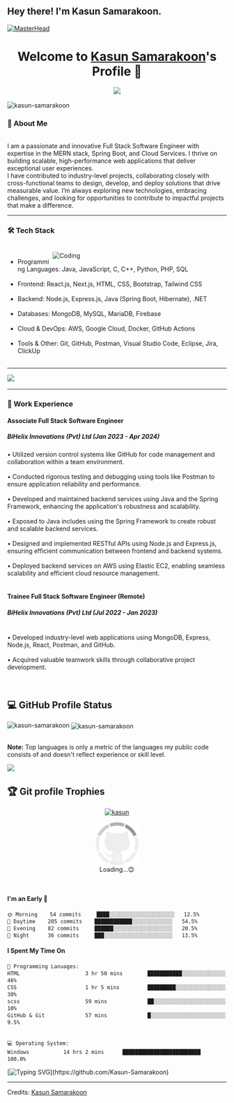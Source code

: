 <h2> Hey there! I'm Kasun Samarakoon.</h2>


[![MasterHead](https://www.parallels.com/blogs/app/uploads/2015/03/header_banner_newgifapple.gif)](https://github.com/Kasun-Samarakoon)

 <h1 align="center">Welcome to <a href="https://github.com/Kasun-Samarakoon">Kasun Samarakoon</a>'s Profile 👋</h1>


<p align="center">
  <a align="center" href="https://github.com/Kasun-Samarakoon"><img src="https://readme-typing-svg.herokuapp.com?&font=IBM+Plex+Sans&color=F72EE2&size=25&lines=Welcome+to+my+GitHub+Profile!;Always+learning+new+things;I'm+a+Full+stack+developer;I'm+a+competitive+programmer" /></a>
</p>


<p align="left"> <img src="https://komarev.com/ghpvc/?username=kasun-samarakoon&label=Profile%20views&color=0e75b6&style=flat" alt="kasun-samarakoon" /> </p>

<h3>🚀 About Me </h3> </br>
I am a passionate and innovative Full Stack Software Engineer with expertise in the MERN stack, Spring Boot, and Cloud Services. I thrive on building scalable, high-performance web applications that deliver exceptional user experiences.
</br>
I have contributed to industry-level projects, collaborating closely with cross-functional teams to design, develop, and deploy solutions that drive measurable value. I’m always exploring new technologies, embracing challenges, and looking for opportunities to contribute to impactful projects that make a difference.</br>
<hr>

<h3>🛠 Tech Stack</h3> <br> 
<img align="right" alt="Coding" width="400" src="https://c.tenor.com/2uyENRmiUt0AAAAC/coding.gif">
<ul>
<li>Programming Languages: Java, JavaScript, C, C++, Python, PHP, SQL</li> <br>
<li>Frontend: React.js, Next.js, HTML, CSS, Bootstrap, Tailwind CSS </li> <br>
<li>Backend: Node.js, Express.js, Java (Spring Boot, Hibernate), .NET </li> <br>
<li>Databases: MongoDB, MySQL, MariaDB, Firebase </li> <br>
<li>Cloud & DevOps: AWS, Google Cloud, Docker, GitHub Actions </li> <br>
<li>Tools & Other: Git, GitHub, Postman, Visual Studio Code, Eclipse, Jira, ClickUp </li> <br>
</ul>
<hr>




<img src = "https://media0.giphy.com/media/KDDpcKigbfFpnejZs6/giphy.gif?cid=ecf05e47oy6f4zjs8g1qoiystc56cu7r9tb8a1fe76e05oty&rid=giphy.gif" width = 100px>

<hr>
<h3>📌 Work Experience </h3>
<h4>Associate Full Stack Software Engineer </h4> 
<h5><i>BiHelix Innovations (Pvt) Ltd (Jan 2023 - Apr 2024)</i> </h5>

•	Utilized version control systems like GitHub for code management and collaboration within a team environment.<br><br>
•	Conducted rigorous testing and debugging using tools like Postman to ensure application reliability and performance.<br><br>
•	Developed and maintained backend services using Java and the Spring Framework, enhancing the application's robustness and scalability.<br><br>
•	Exposed to Java includes using the Spring Framework to create robust and scalable backend services.<br><br>
•	Designed and implemented RESTful APIs using Node.js and Express.js, ensuring efficient communication between frontend and backend systems.<br><br>
•	Deployed backend services on AWS using Elastic EC2, enabling seamless scalability and efficient cloud resource management.<br><br>


<h4>Trainee Full Stack Software Engineer (Remote) </h4>
<h5><i>BiHelix Innovations (Pvt) Ltd (Jul 2022 - Jan 2023)</i> </h5>
<br>
•	Developed industry-level web applications using MongoDB, Express, Node.js, React, Postman, and GitHub.<br><br>
•	Acquired valuable teamwork skills through collaborative project development.<br><br>

</br>



## 💻 GitHub Profile Status



<p><img align="left" src="https://github-readme-stats.vercel.app/api/top-langs?username=kasun-samarakoon&show_icons=true&locale=en&layout=compact" alt="kasun-samarakoon" /></p>



<p>&nbsp;<img align="center" src="https://github-readme-stats.vercel.app/api?username=kasun-samarakoon&show_icons=true&locale=en" alt="kasun-samarakoon" /></p>
<br/>
  <b>Note:</b> Top languages is only a metric of the languages my public code consists of and doesn't reflect experience or skill level.
  </p>

<img src="https://user-images.githubusercontent.com/73097560/115834477-dbab4500-a447-11eb-908a-139a6edaec5c.gif"></a>


   
## :trophy: Git profile Trophies

<p align="center"> <a href="https://github.com/Kasun-Samarakoon/github-profile-trophy"><img src="https://github-profile-trophy.vercel.app/?username=Kasun-Samarakoon&layout=compact&theme=algolia" alt="kasun" /></a> </p>

<!--## My Statistics
<a href="https://github.com/Kasun-Samarakoon">
  <img height="180em" src="https://github-readme-stats.vercel.app/api?username=Kasun&theme=buefy&show_icons=true" />
  <img height="180em" src="https://github-readme-stats.vercel.app/api/top-langs/?username=Kasun&theme=buefy&layout=compact" />
</a>

<br/>
<p><img align="center" src="https://github-readme-streak-stats.herokuapp.com/?user=Kasun&" alt="Kasun" /></p>
<br/>
[![Kasuns' Activity Graph](https://activity-graph.herokuapp.com/graph?username=Kasun-Samarakoon&custom_title=Kasun's%20Contribution%20Graph&theme=gruvbox&bg_color=282828&hide_border=true&line=d1a01f&point=c58545)](https://github.com/Kasun-Samarakoon) -->
<p align="center">
<img align="center" alt="Coding" width="100" src="https://raw.githubusercontent.com/AhmedFathyDev/AhmedFathyDev/main/GitHub.gif">
<br> Loading...😊
</p>
<br/>




#### I'm an Early 🐤
```text
🌞 Morning    54 commits     ████░░░░░░░░░░░░░░░░░░░░░   12.5% 
🌆 Daytime    205 commits    ████████████░░░░░░░░░░░░░   54.5% 
🌃 Evening    82 commits     ██████░░░░░░░░░░░░░░░░░░░   20.5% 
🌙 Night      36 commits     ███░░░░░░░░░░░░░░░░░░░░░░   13.5%
```


#### I Spent My Time On
```text
💬 Programming Lanuages:
HTML                     3 hr 50 mins        ███████████░░░░░░░░░░░░░░   46% 
CSS                      1 hr 5 mins         █████████░░░░░░░░░░░░░░░░   30% 
scss                     59 mins             ██░░░░░░░░░░░░░░░░░░░░░░░   10% 
GitHub & Git             57 mins             █░░░░░░░░░░░░░░░░░░░░░░░░   9.5%


💻 Operating System:
Windows           14 hrs 2 mins      █████████████████████████   100.0%
```
 



[![Typing SVG](https://readme-typing-svg.herokuapp.com/?lines=Thanks+For+Visiting!!&center=true&color="FF0000")](https://github.com/Kasun-Samarakoon)

-----
Credits: [Kasun Samarakoon](https://github.com/Kasun-Samarakoon)





 
